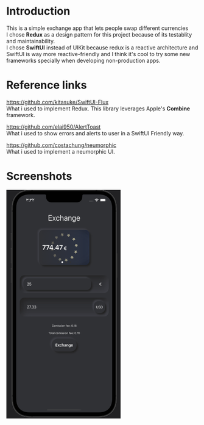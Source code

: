 # Introduction

This is a simple exchange app that lets people swap different currencies
<br>
I chose **Redux** as a design pattern for this project because of its testablity and maintainability.
<br>
I chose **SwiftUI** instead of UIKit because redux is a reactive architecture and SwiftUI is way more reactive-friendly and I think it's cool to try some new frameworks specially when developing non-production apps.
<br>


# Reference links

https://github.com/kitasuke/SwiftUI-Flux
<br>
What i used to implement Redux. This library leverages Apple's **Combine** framework.

https://github.com/elai950/AlertToast
<br>
What i used to show errors and alerts to user in a SwiftUI Friendly way. 

https://github.com/costachung/neumorphic
<br>
What i used to implement a neumorphic UI.


# Screenshots

<img src="Screenshot.png" alt="Dark home" title="Dark home" width="300" height="600">






